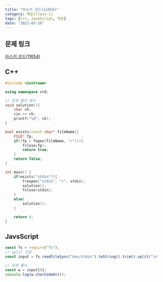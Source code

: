 ```yaml
---
title: "아스키 코드(11654)"
category: 백준[Class-1]
tags: [C++, JavaScript, 백준]
date: "2021-03-16"
---
```


## 문제 링크

[아스키 코드(11654)](https://www.acmicpc.net/problem/11654)

## C++

```cpp
#include <iostream>

using namespace std;

// 문제 풀이 함수
void solution(){
    char ch;
    cin >> ch;
    printf("%d", ch);
}

bool exists(const char* fileName){
    FILE* fp;
    if((fp = fopen(fileName, "r"))){
        fclose(fp);
        return true;
    }
    return false;
}

int main() {
    if(exists("stdin")){
        freopen("stdin", "r", stdin);
        solution();
        fclose(stdin);
    }
    else{
        solution();
    }

    return 0;
}
```

## JavsScript

```js
const fs = require("fs");
// split 조절
const input = fs.readFileSync("dev/stdin").toString().trim().split("\n");

// 문제 풀이
const w = input[0];
console.log(w.charCodeAt());
```
